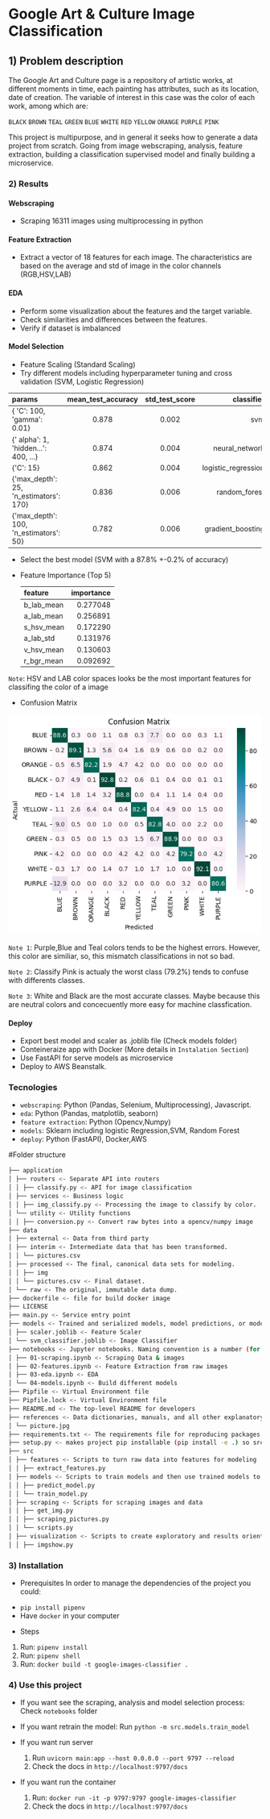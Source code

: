 # Google Art & Culture Image Classification

## 1) Problem description

The Google Art and Culture page is a repository of artistic works, at different moments in time, each painting has attributes, such as its location, date of creation. The variable of interest in this case was the color of each work, among which are:

`BLACK` `BROWN` `TEAL` `GREEN` `BLUE` `WHITE` `RED` `YELLOW` `ORANGE` `PURPLE` `PINK`

This project is multipurpose, and in general it seeks how to generate a data project from scratch. Going from image webscraping, analysis, feature extraction, building a classification supervised model and finally building a microservice.

### 2) Results

#### Webscraping

- Scraping 16311 images using multiprocessing in python

#### Feature Extraction

- Extract a vector of 18 features for each image. The characteristics are based on the average and std of image in the color channels (RGB,HSV,LAB)

#### EDA

- Perform some visualization about the features and the target variable.
- Check similarities and differences between the features.
- Verify if dataset is imbalanced

#### Model Selection

- Feature Scaling (Standard Scaling)
- Try different models including hyperparameter tuning and cross validation (SVM, Logistic Regression)

| params                                 | mean_test_accuracy | std_test_score |          classifier |
| :------------------------------------- | :----------------: | :------------: | ------------------: |
| { 'C': 100, 'gamma': 0.01}             |       0.878        |     0.002      |                 svm |
| {' alpha': 1, 'hidden...': 400, ...}   |       0.874        |     0.004      |      neural_network |
| {'C': 15}                              |       0.862        |     0.004      | logistic_regression |
| {'max_depth': 25, 'n_estimators': 170} |       0.836        |     0.006      |       random_forest |
| {'max_depth': 100, 'n_estimators': 50} |       0.782        |     0.006      |   gradient_boosting |

- Select the best model (SVM with a 87.8% +-0.2% of accuracy)
- Feature Importance (Top 5)

  | feature    | importance |
  | :--------- | ---------: |
  | b_lab_mean |   0.277048 |
  | a_lab_mean |   0.256891 |
  | s_hsv_mean |   0.172290 |
  | a_lab_std  |   0.131976 |
  | v_hsv_mean |   0.130603 |
  | r_bgr_mean |   0.092692 |

`Note`: HSV and LAB color spaces looks be the most important features for classifing the color of a image

- Confusion Matrix

![confusion_matrix](references/confusion_matrix.png?raw=true)

`Note 1`: Purple,Blue and Teal colors tends to be the highest errors. However, this color are similiar, so, this mismatch classifications in not so bad.

`Note 2`: Classify Pink is actualy the worst class (79.2%) tends to confuse with differents classes.

`Note 3`: White and Black are the most accurate classes. Maybe because this are neutral colors and concecuently more easy for machine classfication.

#### Deploy

- Export best model and scaler as .joblib file (Check models folder)
- Conteineraize app with Docker (More details in `Instalation Section`)
- Use FastAPI for serve models as microservice
- Deploy to AWS Beanstalk.

### Tecnologies

- `webscraping`: Python (Pandas, Selenium, Multiprocessing), Javascript.
- `eda`: Python (Pandas, matplotlib, seaborn)
- `feature extraction`: Python (Opencv,Numpy)
- `models`: Sklearn including logistic Regression,SVM, Random Forest
- `deploy`: Python (FastAPI), Docker,AWS

#Folder structure

```bash
├── application
│ ├── routers <- Separate API into routers
│ │ ├── classify.py <- API for image classification
│ ├── services <- Business logic
│ │ ├── img_classify.py <- Processing the image to classify by color.
│ └── utility <- Utility functions
│ │ ├── conversion.py <- Convert raw bytes into a opencv/numpy image
├── data
│ ├── external <- Data from third party
│ ├── interim <- Intermediate data that has been transformed.
│ │ └── pictures.csv
│ ├── processed <- The final, canonical data sets for modeling.
│ │ ├── img
│ │ └── pictures.csv <- Final dataset.
│ └── raw <- The original, immutable data dump.
├── dockerfile <- file for build docker image
├── LICENSE
├── main.py <- Service entry point
├── models <- Trained and serialized models, model predictions, or model summaries
│ ├── scaler.joblib <- Feature Scaler
│ └── svm_classifier.joblib <- Image Classifier
├── notebooks <- Jupyter notebooks. Naming convention is a number (for ordering)
│ ├── 01-scraping.ipynb <- Scraping Data & images
│ ├── 02-features.ipynb <- Feature Extraction from raw images
│ ├── 03-eda.ipynb <- EDA
│ └── 04-models.ipynb <- Build different models
├── Pipfile <- Virtual Environment file
├── Pipfile.lock <- Virtual Environment file
├── README.md <- The top-level README for developers
├── references <- Data dictionaries, manuals, and all other explanatory materials
│ └── picture.jpg
├── requirements.txt <- The requirements file for reproducing packages used in this project
├── setup.py <- makes project pip installable (pip install -e .) so src can be imported
├── src
│ ├── features <- Scripts to turn raw data into features for modeling
│ │ ├── extract_features.py
│ ├── models <- Scripts to train models and then use trained models to make
│ │ ├── predict_model.py
│ │ └── train_model.py
│ ├── scraping <- Scripts for scraping images and data
│ │ ├── get_img.py
│ │ ├── scraping_pictures.py
│ │ └── scripts.py
│ ├── visualization <- Scripts to create exploratory and results oriented visualizations
│ │ ├── imgshow.py

```

### 3) Installation

- Prerequisites
  In order to manage the dependencies of the project you could:

* `pip install pipenv`
* Have `docker` in your computer

- Steps

1. Run: `pipenv install`
2. Run: `pipenv shell`
3. Run: `docker build -t google-images-classifier .`

### 4) Use this project

- If you want see the scraping, analysis and model selection process:
  Check `notebooks` folder

- If you want retrain the model:
  Run `python -m src.models.train_model`

- If you want run server

  1. Run `uvicorn main:app --host 0.0.0.0 --port 9797 --reload`
  2. Check the docs in `http://localhost:9797/docs`

- If you want run the container
  1. Run: `docker run -it -p 9797:9797 google-images-classifier`
  2. Check the docs in `http://localhost:9797/docs`
